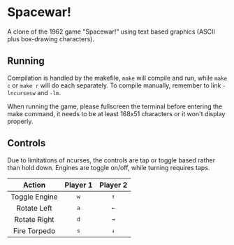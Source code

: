 # Spacewar!
 A clone of the 1962 game "Spacewar!" using text based graphics (ASCII plus box-drawing characters).

## Running
 Compilation is handled by the makefile, `make` will compile and run, while `make c` or `make r` will do each separately. To compile manually, remember to link `-lncursesw` and `-lm`.

 When running the game, please fullscreen the terminal before entering the make command, it needs to be at least 168x51 characters or it won't display properly.

## Controls
 Due to limitations of ncurses, the controls are tap or toggle based rather than hold down. Engines are toggle on/off, while turning requires taps.
 
 | Action | Player 1 | Player 2 |
 |:------:|:--------:|:--------:|
 | Toggle Engine | <kbd>w</kbd> | <kbd>↑</kbd> |
 | Rotate Left   | <kbd>a</kbd> | <kbd>←</kbd> |
 | Rotate Right  | <kbd>d</kbd> | <kbd>→</kbd> |
 | Fire Torpedo  | <kbd>s</kbd> | <kbd>↓</kbd> |
